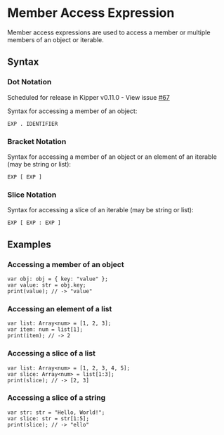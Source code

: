 # Member Access Expression

Member access expressions are used to access a member or multiple members of an object or iterable.

## Syntax

### Dot	Notation

<p class="important">
Scheduled for release in Kipper v0.11.0 - View issue <a href="https://github.com/Kipper-Lang/Kipper/issues/67">#67</a>
</p>

Syntax for accessing a member of an object:

```kipper
EXP . IDENTIFIER
```

### Bracket Notation

Syntax for accessing a member of an object or an element of an iterable (may be string or list):

```kipper
EXP [ EXP ]
```

### Slice Notation

Syntax for accessing a slice of an iterable (may be string or list):

```kipper
EXP [ EXP : EXP ]
```

## Examples

### Accessing a member of an object

```kipper
var obj: obj = { key: "value" };
var value: str = obj.key;
print(value); // -> "value"
```

### Accessing an element of a list

```kipper
var list: Array<num> = [1, 2, 3];
var item: num = list[1];
print(item); // -> 2
```

### Accessing a slice of a list

```kipper
var list: Array<num> = [1, 2, 3, 4, 5];
var slice: Array<num> = list[1:3];
print(slice); // -> [2, 3]
```

### Accessing a slice of a string

```kipper
var str: str = "Hello, World!";
var slice: str = str[1:5];
print(slice); // -> "ello"
```
